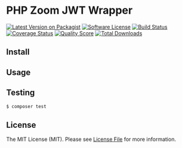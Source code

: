 # PHP Zoom JWT Wrapper

[![Latest Version on Packagist][ico-version]][link-packagist]
[![Software License][ico-license]](LICENSE.md)
[![Build Status][ico-travis]][link-travis]
[![Coverage Status][ico-scrutinizer]][link-scrutinizer]
[![Quality Score][ico-code-quality]][link-code-quality]
[![Total Downloads][ico-downloads]][link-downloads]


## Install


## Usage


## Testing

``` bash
$ composer test
```

## License

The MIT License (MIT). Please see [License File](LICENSE.md) for more information.

[ico-version]: https://img.shields.io/packagist/v/jamesWagoner/zoom-php-jwt-wrapper.svg?style=flat-square
[ico-license]: https://img.shields.io/badge/license-MIT-brightgreen.svg?style=flat-square
[ico-travis]: https://img.shields.io/travis/jamesWagoner/zoom-php-jwt-wrapper/master.svg?style=flat-square
[ico-scrutinizer]: https://img.shields.io/scrutinizer/coverage/g/jamesWagoner/zoom-php-jwt-wrapper.svg?style=flat-square
[ico-code-quality]: https://img.shields.io/scrutinizer/g/jamesWagoner/zoom-php-jwt-wrapper.svg?style=flat-square
[ico-downloads]: https://img.shields.io/packagist/dt/jamesWagoner/zoom-php-jwt-wrapper.svg?style=flat-square

[link-packagist]: https://packagist.org/packages/jamesWagoner/zoom-php-jwt-wrapper
[link-travis]: https://travis-ci.org/jamesWagoner/zoom-php-jwt-wrapper
[link-scrutinizer]: https://scrutinizer-ci.com/g/jamesWagoner/zoom-php-jwt-wrapper/code-structure
[link-code-quality]: https://scrutinizer-ci.com/g/jamesWagoner/zoom-php-jwt-wrapper
[link-downloads]: https://packagist.org/packages/jamesWagoner/zoom-php-jwt-wrapper
[link-author]: https://github.com/jamesWagoner
[link-contributors]: ../../contributors